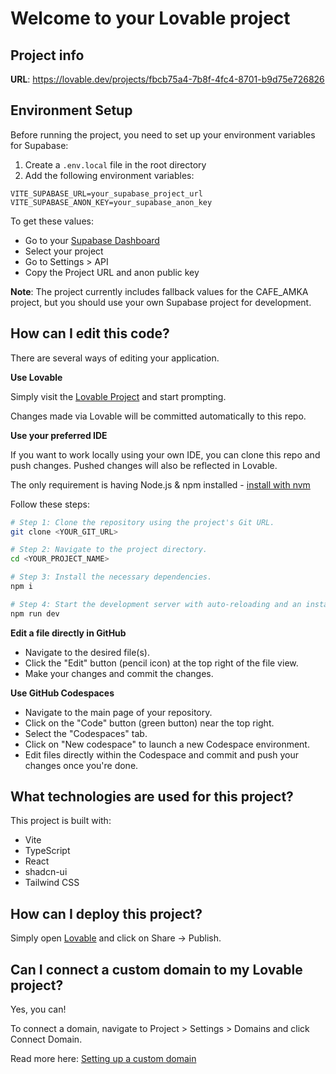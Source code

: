 # Welcome to your Lovable project

## Project info

**URL**: https://lovable.dev/projects/fbcb75a4-7b8f-4fc4-8701-b9d75e726826

## Environment Setup

Before running the project, you need to set up your environment variables for Supabase:

1. Create a `.env.local` file in the root directory
2. Add the following environment variables:

```env
VITE_SUPABASE_URL=your_supabase_project_url
VITE_SUPABASE_ANON_KEY=your_supabase_anon_key
```

To get these values:
- Go to your [Supabase Dashboard](https://supabase.com/dashboard)
- Select your project
- Go to Settings > API
- Copy the Project URL and anon public key

**Note**: The project currently includes fallback values for the CAFE_AMKA project, but you should use your own Supabase project for development.

## How can I edit this code?

There are several ways of editing your application.

**Use Lovable**

Simply visit the [Lovable Project](https://lovable.dev/projects/fbcb75a4-7b8f-4fc4-8701-b9d75e726826) and start prompting.

Changes made via Lovable will be committed automatically to this repo.

**Use your preferred IDE**

If you want to work locally using your own IDE, you can clone this repo and push changes. Pushed changes will also be reflected in Lovable.

The only requirement is having Node.js & npm installed - [install with nvm](https://github.com/nvm-sh/nvm#installing-and-updating)

Follow these steps:

```sh
# Step 1: Clone the repository using the project's Git URL.
git clone <YOUR_GIT_URL>

# Step 2: Navigate to the project directory.
cd <YOUR_PROJECT_NAME>

# Step 3: Install the necessary dependencies.
npm i

# Step 4: Start the development server with auto-reloading and an instant preview.
npm run dev
```

**Edit a file directly in GitHub**

- Navigate to the desired file(s).
- Click the "Edit" button (pencil icon) at the top right of the file view.
- Make your changes and commit the changes.

**Use GitHub Codespaces**

- Navigate to the main page of your repository.
- Click on the "Code" button (green button) near the top right.
- Select the "Codespaces" tab.
- Click on "New codespace" to launch a new Codespace environment.
- Edit files directly within the Codespace and commit and push your changes once you're done.

## What technologies are used for this project?

This project is built with:

- Vite
- TypeScript
- React
- shadcn-ui
- Tailwind CSS

## How can I deploy this project?

Simply open [Lovable](https://lovable.dev/projects/fbcb75a4-7b8f-4fc4-8701-b9d75e726826) and click on Share -> Publish.

## Can I connect a custom domain to my Lovable project?

Yes, you can!

To connect a domain, navigate to Project > Settings > Domains and click Connect Domain.

Read more here: [Setting up a custom domain](https://docs.lovable.dev/tips-tricks/custom-domain#step-by-step-guide)
